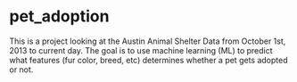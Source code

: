 # pet_adoption
This is a project looking at the Austin Animal Shelter Data from October 1st, 2013 to current day. The goal is to use machine learning (ML) to predict what features (fur color, breed, etc) determines whether a pet gets adopted or not.
